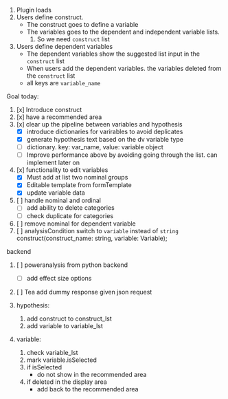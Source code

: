 1. Plugin loads
2. Users define construct.
   * The construct goes to define a variable
   * The variables goes to the dependent and independent variable lists. 
        1. So we need `construct` list 
3. Users define dependent variables
   * The dependent variables show the suggested list input in the `construct` list 
   * When users add the dependent variables. the variables deleted from the `construct` list
   * all keys are `variable_name`
   
   
   
   
 Goal today:
 1. [x] Introduce construct
 2. [x] have a recommended area
 3. [x] clear up the pipeline between variables and hypothesis
    * [x] introduce dictionaries for varirables to avoid deplicates
    * [x] generate hypothesis text based on the dv variable type
    * [ ] dictionary. key: var_name, value: variable object 
    * [ ] Improve performance above by avoiding going through the list. can implement later on
 4. [x] functionality to edit variables
    * [x] Must add at list two nominal groups
    * [x] Editable template from formTemplate
    * [x] update variable data
 5. [ ] handle nominal and ordinal
    * [ ] add ability to delete categories
    * [ ] check duplicate for categories    
 6. [ ] remove nominal for dependent variable
 7. [ ] analysisCondition switch to `variable` instead of `string`
 construct(construct_name: string, variable: Variable);



backend 
1. [ ] poweranalysis from python backend
    * [ ] add effect size options
2. [ ] Tea add dummy response given json request

1. hypothesis: 
    1. add construct to construct_lst
    2. add variable to variable_lst


2. variable:
    1. check variable_lst
    2. mark variable.isSelected
    3. if isSelected
        * do not show in the recommended area
    4. if deleted in the display area
        * add back to the recommended area 